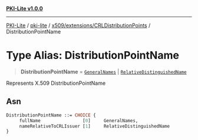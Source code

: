 [**PKI-Lite v1.0.0**](../../../../../README.md)

---

[PKI-Lite](../../../../../README.md) / [pki-lite](../../../../README.md) / [x509/extensions/CRLDistributionPoints](../README.md) / DistributionPointName

# Type Alias: DistributionPointName

> **DistributionPointName** = [`GeneralNames`](../../../GeneralName/classes/GeneralNames.md) \| [`RelativeDistinguishedName`](../../../RelativeDistinguishedName/classes/RelativeDistinguishedName.md)

Represents X.509 DistributionPointName

## Asn

```asn
DistributionPointName ::= CHOICE {
     fullName                [0]     GeneralNames,
     nameRelativeToCRLIssuer [1]     RelativeDistinguishedName
}
```
